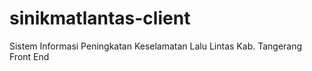 # sinikmatlantas-client
Sistem Informasi Peningkatan Keselamatan Lalu Lintas Kab. Tangerang Front End
